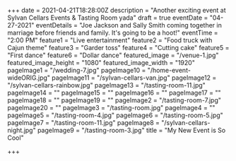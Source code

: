 +++
date = 2021-04-21T18:28:00Z
description = "Another exciting event at Sylvan Cellars Events & Tasting Room yada"
draft = true
eventDate = "04-27-2021"
eventDetails = "Joe Jackson and Sally Smith coming together in marriage before friends and family.  It's going to be a hoot!"
eventTime = "2:00 PM"
feature1 = "Live entertainment"
feature2 = "Food truck with Cajun theme"
feature3 = "Garder toss"
feature4 = "Cutting cake"
feature5 = "First dance"
feature6 = "Dollar dance"
featured_image = "/venue-1.jpg"
featured_image_height = "1080"
featured_image_width = "1920"
pageImage1 = "/wedding-7.jpg"
pageImage10 = "/home-event-wideORIG.jpg"
pageImage11 = "/sylvan-cellars-van.jpg"
pageImage12 = "/sylvan-cellars-rainbow.jpg"
pageImage13 = "/tasting-room-11.jpg"
pageImage14 = ""
pageImage15 = ""
pageImage16 = ""
pageImage17 = ""
pageImage18 = ""
pageImage19 = ""
pageImage2 = "/tasting-room-7.jpg"
pageImage20 = ""
pageImage3 = "/tasting-room.jpg"
pageImage4 = ""
pageImage5 = "/tasting-room-4.jpg"
pageImage6 = "/tasting-room-5.jpg"
pageImage7 = "/tasting-room-11.jpg"
pageImage8 = "/sylvan-cellars-night.jpg"
pageImage9 = "/tasting-room-3.jpg"
title = "My New Event is So Cool"

+++
